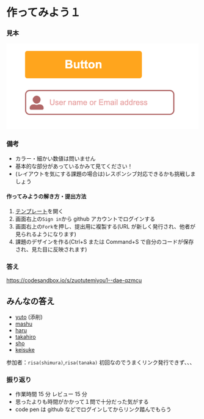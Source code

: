 # 作ってみよう１

### 見本

![作ってみよう１](./img/practice1.png)

### 備考

- カラー・細かい数値は問いません
- 基本的な部分があっているかみて見てください！
- (レイアウトを気にする課題の場合は)レスポンシブ対応できるかも挑戦しましょう

#### 作ってみようの解き方・提出方法

1. [テンプレート](https://codesandbox.io/s/zuotutemiyou1-knsgj?file=/index.html)を開く
2. 画面右上の`Sign in`から github アカウントでログインする
3. 画面右上の`Fork`を押し、提出用に複製する(URL が新しく発行され、他者が見られるようになります)
4. 課題のデザインを作る(Ctrl+S または Command+S で自分のコードが保存され、見た目に反映されます)

### 答え

https://codesandbox.io/s/zuotutemiyou1--dae-qzmcu

## みんなの答え

- [yuto](https://codepen.io/yuto-tus/pen/LYRVrEp) (添削)
- [mashu](https://codepen.io/mashumashumashu/pen/poEJVBZ?editors=1100)
- [haru](https://codepen.io/haruki00000000/pen/eYdNKYX)
- [takahiro](https://codepen.io/okathira/pen/jOMPxgK)
- [sho](https://codepen.io/sho-ing/pen/XWjbYWw)
- [keisuke](https://codepen.io/mikeazaleaakane/pen/WNGvyvJ)

参加者：`risa(shimura)`,`risa(tanaka)` 初回なのでうまくリンク発行できず、、、

### 振り返り

- 作業時間 15 分 レビュー 15 分
- 思ったよりも時間がかかって１問で十分だった気がする
- code pen は github などでログインしてからリンク踏んでもらう
